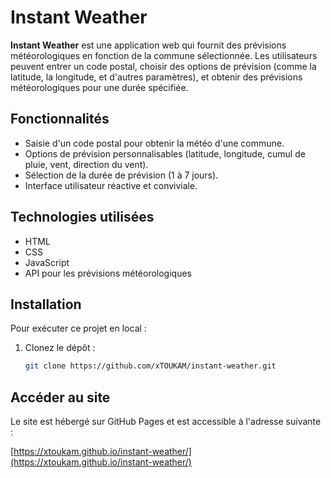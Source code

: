 # Instant Weather

**Instant Weather** est une application web qui fournit des prévisions météorologiques en fonction de la commune sélectionnée. Les utilisateurs peuvent entrer un code postal, choisir des options de prévision (comme la latitude, la longitude, et d'autres paramètres), et obtenir des prévisions météorologiques pour une durée spécifiée.

## Fonctionnalités

- Saisie d'un code postal pour obtenir la météo d'une commune.
- Options de prévision personnalisables (latitude, longitude, cumul de pluie, vent, direction du vent).
- Sélection de la durée de prévision (1 à 7 jours).
- Interface utilisateur réactive et conviviale.

## Technologies utilisées

- HTML
- CSS
- JavaScript
- API pour les prévisions météorologiques

## Installation

Pour exécuter ce projet en local :

1. Clonez le dépôt :

   ```bash
   git clone https://github.com/xTOUKAM/instant-weather.git

## Accéder au site

Le site est hébergé sur GitHub Pages et est accessible à l'adresse suivante :

[https://xtoukam.github.io/instant-weather/](https://xtoukam.github.io/instant-weather/)
